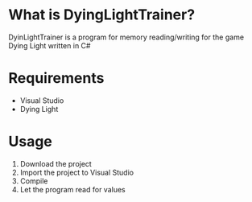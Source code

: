 # What is DyingLightTrainer?
DyinLightTrainer is a program for memory reading/writing for the game Dying Light written in C#
# Requirements
* Visual Studio
* Dying Light
# Usage
1. Download the project
2. Import the project to Visual Studio
3. Compile
4. Let the program read for values 
